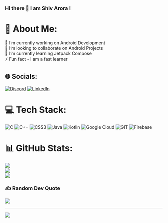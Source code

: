### Hi there 👋 I am Shiv Arora !

# 💫 About Me:
🔭 I’m currently working on Android Development<br>👯 I’m looking to collaborate on Android Projects<br>🌱 I’m currently learning Jetpack Compose<br>⚡ Fun fact - I am a fast learner


## 🌐 Socials:
[![Discord](https://img.shields.io/badge/Discord-%237289DA.svg?logo=discord&logoColor=white)](https://discord.gg/https://discord.com/users/735939570662637618) [![LinkedIn](https://img.shields.io/badge/LinkedIn-%230077B5.svg?logo=linkedin&logoColor=white)](https://linkedin.com/in/shiv-arora-a5a923257) 

# 💻 Tech Stack:
![C](https://img.shields.io/badge/c-%2300599C.svg?style=for-the-badge&logo=c&logoColor=white) ![C++](https://img.shields.io/badge/c++-%2300599C.svg?style=for-the-badge&logo=c%2B%2B&logoColor=white) ![CSS3](https://img.shields.io/badge/css3-%231572B6.svg?style=for-the-badge&logo=css3&logoColor=white) ![Java](https://img.shields.io/badge/java-%23ED8B00.svg?style=for-the-badge&logo=openjdk&logoColor=white) ![Kotlin](https://img.shields.io/badge/kotlin-%237F52FF.svg?style=for-the-badge&logo=kotlin&logoColor=white) ![Google Cloud](https://img.shields.io/badge/GoogleCloud-%234285F4.svg?style=for-the-badge&logo=google-cloud&logoColor=white) ![GIT](https://img.shields.io/badge/Git-fc6d26?style=for-the-badge&logo=git&logoColor=white) ![Firebase](https://img.shields.io/badge/firebase-%23039BE5.svg?style=for-the-badge&logo=firebase)
# 📊 GitHub Stats:
![](https://github-readme-stats.vercel.app/api?username=Shivarora22&theme=blue-green&hide_border=true&include_all_commits=false&count_private=false)<br/>
![](https://github-readme-streak-stats.herokuapp.com/?user=Shivarora22&theme=blue-green&hide_border=true)<br/>
![](https://github-readme-stats.vercel.app/api/top-langs/?username=Shivarora22&theme=blue-green&hide_border=true&include_all_commits=false&count_private=false&layout=compact)

### ✍️ Random Dev Quote
![](https://quotes-github-readme.vercel.app/api?type=horizontal&theme=radical)

---
[![](https://visitcount.itsvg.in/api?id=Shivarora22&icon=0&color=0)](https://visitcount.itsvg.in)

<!-- Proudly created with GPRM ( https://gprm.itsvg.in ) -->
